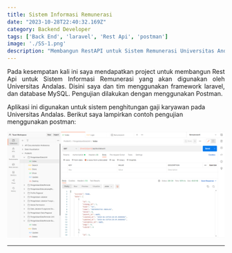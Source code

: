 ```yaml
---
title: Sistem Informasi Remunerasi
date: "2023-10-28T22:40:32.169Z"
category: Backend Developer
tags: ['Back End', 'laravel', 'Rest Api', 'postman']
image: './SS-1.png'
description: "Membangun RestAPI untuk Sistem Remunerasi Universitas Andalas menggunakan laravel"
---
```

<p style="text-align:justify"> Pada kesempatan kali ini saya mendapatkan project untuk membangun Rest Api untuk Sistem Informasi Remunerasi yang akan digunakan oleh Universitas Andalas. Disini saya dan tim menggunakan framework laravel, dan database MySQL. Pengujian dilakukan dengan menggunakan Postman. </p>

Aplikasi ini digunakan untuk sistem penghitungan gaji karyawan pada Universitas Andalas.
Berikut saya lampirkan contoh pengujian menggunakan postman:

<img src="SS-1.png">


---
